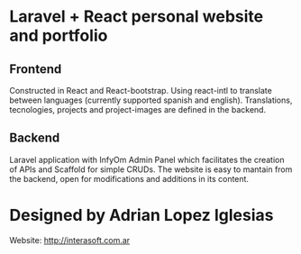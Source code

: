 # Laravel + React personal website and portfolio

## Frontend
Constructed in React and React-bootstrap. Using react-intl to translate between languages (currently supported spanish and english).
Translations, tecnologies, projects and project-images are defined in the backend.

## Backend
Laravel application with InfyOm Admin Panel which facilitates the creation of APIs and Scaffold for simple CRUDs. 
The website is easy to mantain from the backend, open for modifications and additions in its content.

# Designed by Adrian Lopez Iglesias
Website: http://interasoft.com.ar